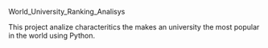 World_University_Ranking_Analisys


This project analize characteritics the makes an university the most popular in the world using Python.

